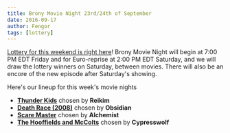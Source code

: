 ```yaml
---
title: Brony Movie Night 23rd/24th of September
date: 2016-09-17
author: Fengor
tags: [lottery]
---
```

[Lottery for this weekend is right here][lotto]! Brony Movie Night will begin at 7:00 PM EDT Friday and for Euro-reprise at 2:00 PM EDT Saturday, and we will draw the lottery winners on Saturday, between movies. There will also be an encore of the new episode after Saturday's showing.

Here's our lineup for this week's movie nights

 - **[Thunder Kids][m1]** chosen by **Reikim**
 - **[Death Race (2008)][m2]** chosen by **Obsidian**
 - **[Scare Master][p1]** chosen by **Alchemist**
 - **[The Hooffields and McColts][p2]** chosen by **Cypresswolf**
  
[m1]: http://i.imgur.com/qMKXZKh.gif
[m2]: http://www.imdb.com/title/tt0452608/
[p1]: http://www.imdb.com/title/tt4534336/
[p2]: http://www.imdb.com/title/tt4534342/
[lotto]: https://bronystate.typeform.com/to/aeRdJ6
